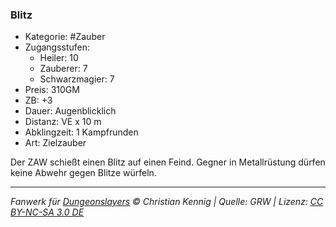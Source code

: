 ### Blitz

- Kategorie: #Zauber
- Zugangsstufen:
  - Heiler: 10
  - Zauberer: 7
  - Schwarzmagier: 7
- Preis: 310GM
- ZB: +3
- Dauer: Augenblicklich
- Distanz: VE x 10 m
- Abklingzeit: 1 Kampfrunden
- Art: Zielzauber



Der ZAW schießt einen Blitz auf einen Feind. Gegner in Metallrüstung dürfen keine Abwehr gegen Blitze würfeln.





---

_Fanwerk für [Dungeonslayers](https://www.dungeonslayers.net/) © Christian Kennig | Quelle: GRW | Lizenz: [CC BY-NC-SA 3.0 DE](https://creativecommons.org/licenses/by-nc-sa/3.0/de/)_
